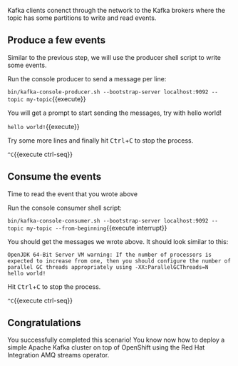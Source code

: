 Kafka clients conenct through the network to the Kafka brokers where the topic has some partitions to write and read events.

## Produce a few events

Similar to the previous step, we will use the producer shell script to write some events.

Run the console producer to send a message per line:

`bin/kafka-console-producer.sh --bootstrap-server localhost:9092 --topic my-topic`{{execute}}

You will get a prompt to start sending the messages, try with hello world!

`hello world!`{{execute}}

Try some more lines and finally hit <kbd>Ctrl</kbd>+<kbd>C</kbd> to stop the process.

`^C`{{execute ctrl-seq}}

## Consume the events

Time to read the event that you wrote above

Run the console consumer shell script:

`bin/kafka-console-consumer.sh --bootstrap-server localhost:9092 --topic my-topic --from-beginning`{{execute interrupt}}

You should get the messages we wrote above. It should look similar to this:

```
OpenJDK 64-Bit Server VM warning: If the number of processors is expected to increase from one, then you should configure the number of parallel GC threads appropriately using -XX:ParallelGCThreads=N
hello world!
```

Hit <kbd>Ctrl</kbd>+<kbd>C</kbd> to stop the process.

`^C`{{execute ctrl-seq}}

## Congratulations

You successfully completed this scenario! You know now how to deploy a simple Apache Kafka cluster on top of OpenShift using the Red Hat Integration AMQ streams operator.
